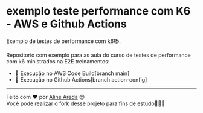 # exemplo teste performance com K6 - AWS e Github Actions
Exemplo de testes de performance com k6📚.

Repositorio com exemplo para as aula do curso de testes de performance com k6 ministrados na E2E treinamentos: 
- 🔹 Execução no AWS Code Build[branch main]
- 🔹 Execução no Github Actions[branch action-config]

----------

Feito com ❤️ por [Aline Areda](https://github.com/AlineAreda) 😊  
Você pode realizar o fork desse projeto para fins de estudo👨🏻‍💻



